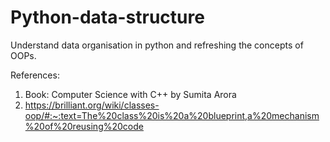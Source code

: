 # Python-data-structure
Understand data organisation in python and refreshing the concepts of OOPs.

References:

1. Book: Computer Science with C++ by Sumita Arora
2. https://brilliant.org/wiki/classes-oop/#:~:text=The%20class%20is%20a%20blueprint,a%20mechanism%20of%20reusing%20code
